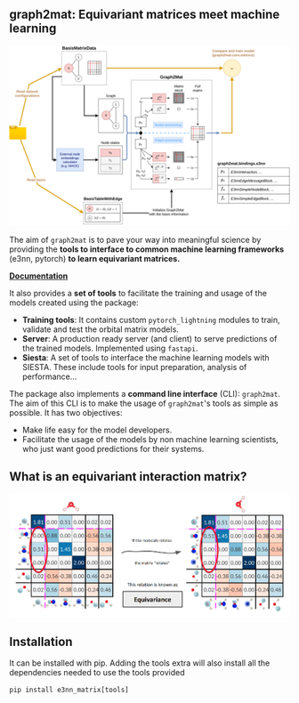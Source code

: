 graph2mat: Equivariant matrices meet machine learning
----------------------

![graph2mat_overview](https://github.com/BIG-MAP/graph2mat/blob/main/docs/_static/images/graph2mat_overview.svg)

The aim of `graph2mat` is to pave your way into meaningful science by providing the **tools to interface to common machine learning frameworks** (e3nn, pytorch) **to learn equivariant matrices.**

**[Documentation](https://big-map.github.io/graph2mat/)**

It also provides a **set of tools** to facilitate the training and usage of the models created using the package:

- **Training tools**: It contains custom `pytorch_lightning` modules to train, validate and test the orbital matrix models.
- **Server**: A production ready server (and client) to serve predictions of the trained
    models. Implemented using `fastapi`.
- **Siesta**: A set of tools to interface the machine learning models with SIESTA. These include tools for input preparation, analysis of performance...

The package also implements a **command line interface** (CLI): `graph2mat`. The aim of this CLI is
to make the usage of `graph2mat`'s tools as simple as possible. It has two objectives:

- Make life easy for the model developers.
- Facilitate the usage of the models by non machine learning scientists, who just want
  good predictions for their systems.

What is an equivariant interaction matrix?
------------------------------

![graph2mat_overview](https://github.com/BIG-MAP/graph2mat/blob/main/docs/_static/images/water_equivariant_matrix.png)

Installation
------------

It can be installed with pip. Adding the tools extra will also install all the dependencies
needed to use the tools provided

```
pip install e3nn_matrix[tools]
```
